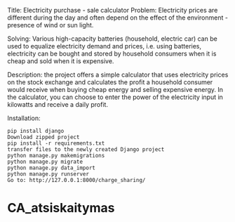 Title: Electricity purchase - sale calculator
Problem: Electricity prices are different during the day and often depend on the effect of the environment - presence of wind or sun light.

Solving: Various high-capacity batteries (household, electric car) can be used to equalize electricity demand and prices, i.e. using batteries, electricity can be bought and stored by household consumers when it is cheap and sold when it is expensive.

Description: the project offers a simple calculator that uses electricity prices on the stock exchange and calculates the profit a household consumer would receive when buying cheap energy and selling expensive energy. In the calculator, you can choose to enter the power of the electricity input in kilowatts and receive a daily profit.

Installation:

    pip install django
    Download zipped project
    pip install -r requirements.txt
    transfer files to the newly created Django project
    python manage.py makemigrations
    python manage.py migrate
    python manage.py data_import
    python manage.py runserver
    Go to: http://127.0.0.1:8000/charge_sharing/


# CA_atsiskaitymas
